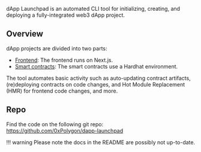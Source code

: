 <!--
---
comments: true
---
-->

dApp Launchpad is an automated CLI tool for initializing, creating, and deploying a fully-integrated web3 dApp project.

## Overview

dApp projects are divided into two parts:

- [Frontend](frontend.md): The frontend runs on Next.js. 
- [Smart contracts](smart-contracts.md): The smart contracts use a Hardhat environment.

The tool automates basic activity such as auto-updating contract artifacts, (re)deploying contracts on code changes, and Hot Module Replacement (HMR) for frontend code changes, and more.

## Repo

Find the code on the following git repo: https://github.com/0xPolygon/dapp-launchpad

!!! warning
    Please note the docs in the README are possibly not up-to-date.